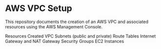 # AWS VPC Setup
This repository documents the creation of an AWS VPC and associated resources using the AWS Management Console.

Resources Created
VPC
Subnets (public and private)
Route Tables
Internet Gateway and NAT Gateway
Security Groups
EC2 Instances
